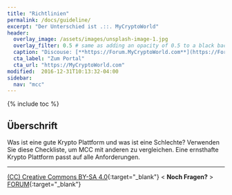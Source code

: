 ```yaml
---
title: "Richtlinien"
permalink: /docs/guideline/
excerpt: "Der Unterschied ist .::. MyCryptoWorld"
header:
  overlay_image: /assets/images/unsplash-image-1.jpg
  overlay_filter: 0.5 # same as adding an opacity of 0.5 to a black background
  caption: "Discouse: [**https://Forum.MyCryptoWorld.com**](https://Forum.MyCryptoWorld.com)"
  cta_label: "Zum Portal"
  cta_url: "https://MyCryptoWorld.com"
modified:  2016-12-31T10:13:32-04:00
sidebar:
  nav: "mcc"
---
```

{% include toc %}

## Überschrift

Was ist eine gute Krypto Plattform und was ist eine Schlechte?
Verwenden Sie diese Checkliste, um MCC mit anderen zu vergleichen. Eine ernsthafte Krypto Plattform passt auf alle Anforderungen. 

---
[(CC) Creative Commons BY-SA 4.0](https://creativecommons.org/licenses/by-sa/4.0/deed.de){:target="_blank"} < **Noch Fragen?** > [FORUM](https://forum.MyCryptoWorld.com){:target="_blank"}

